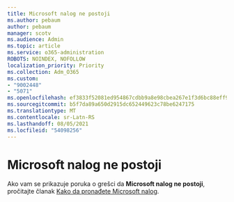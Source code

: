 ```yaml
---
title: Microsoft nalog ne postoji
ms.author: pebaum
author: pebaum
manager: scotv
ms.audience: Admin
ms.topic: article
ms.service: o365-administration
ROBOTS: NOINDEX, NOFOLLOW
localization_priority: Priority
ms.collection: Adm_O365
ms.custom:
- "9002448"
- "5071"
ms.openlocfilehash: ef3833f52081ed954867cdbb9a8e98cbea267e1f3d6bc88eff93c09550a00805
ms.sourcegitcommit: b5f7da89a650d2915dc652449623c78be6247175
ms.translationtype: MT
ms.contentlocale: sr-Latn-RS
ms.lasthandoff: 08/05/2021
ms.locfileid: "54098256"
---
```

# <a name="microsoft-account-does-not-exist"></a>Microsoft nalog ne postoji

Ako vam se prikazuje poruka o grešci da **Microsoft nalog ne postoji**, pročitajte članak [Kako da pronađete Microsoft nalog](https://support.microsoft.com/help/13811/microsoft-account-how-to-find).
